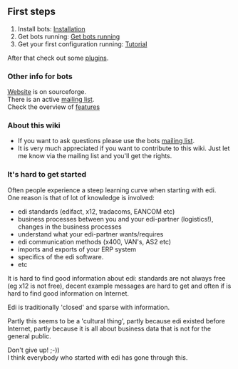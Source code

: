 ## First steps

1. 	Install bots: [Installation](StartInstallProcedure.md) 
1. 	Get bots running: [Get bots running](StartGetBotsRunning.md) 
1. 	Get your first configuration running: [Tutorial](StartMyFirstPlugin.md) 

After that check out some [plugins](PluginIntroduction.md).

### Other info for bots

[Website](http://bots.sourceforge.net) is on sourceforge.  
There is an active [mailing
list](http://groups.google.com/group/botsmail).  
Check the overview of
[features](http://bots.sourceforge.net/en/about_features.shtml)


### About this wiki

-   If you want to ask questions please use the bots [mailing
    list](http://groups.google.com/group/botsmail).
-   It is very much appreciated if you want to contribute to this wiki.
    Just let me know via the mailing list and you'll get the rights.


### It's hard to get started

Often people experience a steep learning curve when starting with edi.  
One reason is that of lot of knowledge is involved:

-  	edi standards (edifact, x12, tradacoms, EANCOM etc)
-   business processes between you and your edi-partner (logistics!),
    changes in the business processes
-   understand what your edi-partner wants/requires
-   edi communication methods (x400, VAN's, AS2 etc)
-   imports and exports of your ERP system
-   specifics of the edi software.
-   etc


It is hard to find good information about edi: standards are not always
free (eg x12 is not free), decent example messages are hard to get and
often if is hard to find good information on Internet.

Edi is traditionally 'closed' and sparse with information.

Partly this seems to be a 'cultural thing', partly because edi existed
before Internet, partly because it is all about business data that is
not for the general public.


Don't give up! ;-))  
I think everybody who started with edi has gone through this.

